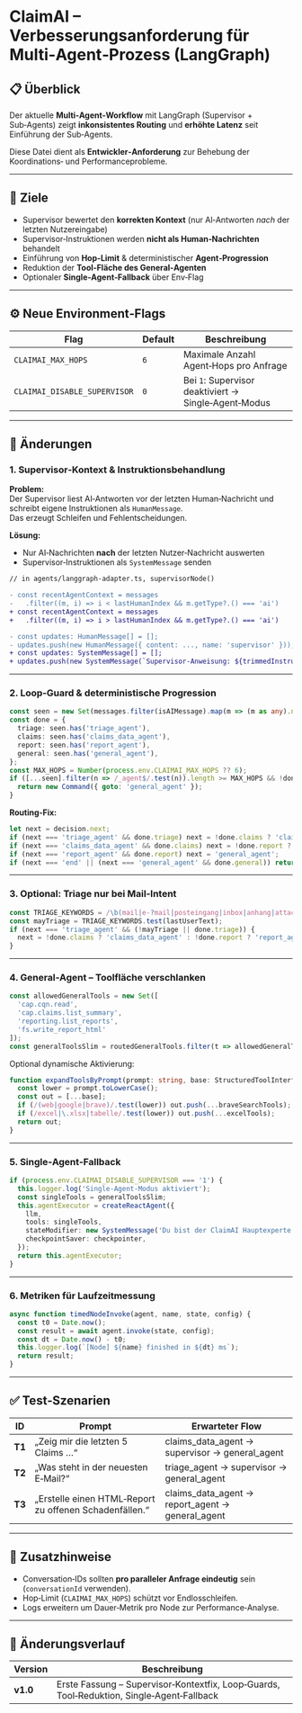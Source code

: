 # ClaimAI – Verbesserungsanforderung für Multi‑Agent‑Prozess (LangGraph)

## 📋 Überblick
Der aktuelle **Multi‑Agent‑Workflow** mit LangGraph (Supervisor + Sub‑Agents) zeigt **inkonsistentes Routing** und **erhöhte Latenz** seit Einführung der Sub‑Agents.

Diese Datei dient als **Entwickler‑Anforderung** zur Behebung der Koordinations‑ und Performanceprobleme.

---

## 🎯 Ziele

- Supervisor bewertet den **korrekten Kontext** (nur AI‑Antworten *nach* der letzten Nutzereingabe)
- Supervisor‑Instruktionen werden **nicht als Human‑Nachrichten** behandelt
- Einführung von **Hop‑Limit** & deterministischer **Agent‑Progression**
- Reduktion der **Tool‑Fläche des General‑Agenten**
- Optionaler **Single‑Agent‑Fallback** über Env‑Flag

---

## ⚙️ Neue Environment‑Flags

| Flag | Default | Beschreibung |
|------|----------|---------------|
| `CLAIMAI_MAX_HOPS` | `6` | Maximale Anzahl Agent‑Hops pro Anfrage |
| `CLAIMAI_DISABLE_SUPERVISOR` | `0` | Bei `1`: Supervisor deaktiviert → Single‑Agent‑Modus |

---

## 🧩 Änderungen

### 1. Supervisor‑Kontext & Instruktionsbehandlung

**Problem:**  
Der Supervisor liest AI‑Antworten vor der letzten Human‑Nachricht und schreibt eigene Instruktionen als `HumanMessage`.  
Das erzeugt Schleifen und Fehlentscheidungen.

**Lösung:**
- Nur AI‑Nachrichten **nach** der letzten Nutzer‑Nachricht auswerten
- Supervisor‑Instruktionen als `SystemMessage` senden

```diff
// in agents/langgraph-adapter.ts, supervisorNode()

- const recentAgentContext = messages
-   .filter((m, i) => i < lastHumanIndex && m.getType?.() === 'ai')
+ const recentAgentContext = messages
+   .filter((m, i) => i > lastHumanIndex && m.getType?.() === 'ai')

- const updates: HumanMessage[] = [];
- updates.push(new HumanMessage({ content: ..., name: 'supervisor' }));
+ const updates: SystemMessage[] = [];
+ updates.push(new SystemMessage(`Supervisor-Anweisung: ${trimmedInstructions}`));
```

---

### 2. Loop‑Guard & deterministische Progression

```ts
const seen = new Set(messages.filter(isAIMessage).map(m => (m as any).name).filter(Boolean));
const done = {
  triage: seen.has('triage_agent'),
  claims: seen.has('claims_data_agent'),
  report: seen.has('report_agent'),
  general: seen.has('general_agent'),
};
const MAX_HOPS = Number(process.env.CLAIMAI_MAX_HOPS ?? 6);
if ([...seen].filter(n => /_agent$/.test(n)).length >= MAX_HOPS && !done.general) {
  return new Command({ goto: 'general_agent' });
}
```

**Routing‑Fix:**
```ts
let next = decision.next;
if (next === 'triage_agent' && done.triage) next = !done.claims ? 'claims_data_agent' : 'general_agent';
if (next === 'claims_data_agent' && done.claims) next = !done.report ? 'report_agent' : 'general_agent';
if (next === 'report_agent' && done.report) next = 'general_agent';
if (next === 'end' || (next === 'general_agent' && done.general)) return new Command({ goto: '__end__' });
```

---

### 3. Optional: Triage nur bei Mail‑Intent

```ts
const TRIAGE_KEYWORDS = /\b(mail|e-?mail|posteingang|inbox|anhang|attachment|outlook|teams)\b/i;
const mayTriage = TRIAGE_KEYWORDS.test(lastUserText);
if (next === 'triage_agent' && (!mayTriage || done.triage)) {
  next = !done.claims ? 'claims_data_agent' : !done.report ? 'report_agent' : 'general_agent';
}
```

---

### 4. General‑Agent – Toolfläche verschlanken

```ts
const allowedGeneralTools = new Set([
  'cap.cqn.read',
  'cap.claims.list_summary',
  'reporting.list_reports',
  'fs.write_report_html'
]);
const generalToolsSlim = routedGeneralTools.filter(t => allowedGeneralTools.has(t.name));
```

Optional dynamische Aktivierung:
```ts
function expandToolsByPrompt(prompt: string, base: StructuredToolInterface[]) {
  const lower = prompt.toLowerCase();
  const out = [...base];
  if (/(web|google|brave)/.test(lower)) out.push(...braveSearchTools);
  if (/excel|\.xlsx|tabelle/.test(lower)) out.push(...excelTools);
  return out;
}
```

---

### 5. Single‑Agent‑Fallback

```ts
if (process.env.CLAIMAI_DISABLE_SUPERVISOR === '1') {
  this.logger.log('Single-Agent-Modus aktiviert');
  const singleTools = generalToolsSlim;
  this.agentExecutor = createReactAgent({
    llm,
    tools: singleTools,
    stateModifier: new SystemMessage('Du bist der ClaimAI Hauptexperte ...'),
    checkpointSaver: checkpointer,
  });
  return this.agentExecutor;
}
```

---

### 6. Metriken für Laufzeitmessung

```ts
async function timedNodeInvoke(agent, name, state, config) {
  const t0 = Date.now();
  const result = await agent.invoke(state, config);
  const dt = Date.now() - t0;
  this.logger.log(`[Node] ${name} finished in ${dt} ms`);
  return result;
}
```

---

## ✅ Test‑Szenarien

| ID | Prompt | Erwarteter Flow |
|----|---------|----------------|
| **T1** | „Zeig mir die letzten 5 Claims …“ | claims_data_agent → supervisor → general_agent |
| **T2** | „Was steht in der neuesten E‑Mail?“ | triage_agent → supervisor → general_agent |
| **T3** | „Erstelle einen HTML‑Report zu offenen Schadenfällen.“ | claims_data_agent → report_agent → general_agent |

---

## 🧠 Zusatzhinweise

- Conversation‑IDs sollten **pro paralleler Anfrage eindeutig** sein (`conversationId` verwenden).
- Hop‑Limit (`CLAIMAI_MAX_HOPS`) schützt vor Endlosschleifen.
- Logs erweitern um Dauer‑Metrik pro Node zur Performance‑Analyse.

---

## 📄 Änderungsverlauf

| Version | Beschreibung |
|----------|---------------|
| **v1.0** | Erste Fassung – Supervisor‑Kontextfix, Loop‑Guards, Tool‑Reduktion, Single‑Agent‑Fallback |
